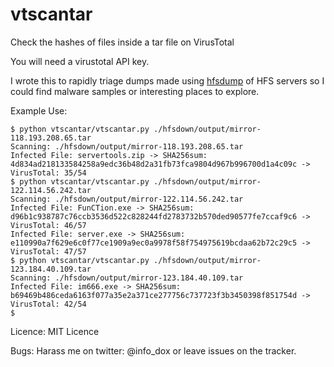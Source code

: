 # vtscantar
Check the hashes of files inside a tar file on VirusTotal

You will need a virustotal API key.

I wrote this to rapidly triage dumps made using [hfsdump](https://github.com/0x27/hfsdump) of HFS servers so I could find malware samples or interesting places to explore.

Example Use:
```
$ python vtscantar/vtscantar.py ./hfsdown/output/mirror-118.193.208.65.tar 
Scanning: ./hfsdown/output/mirror-118.193.208.65.tar
Infected File: servertools.zip -> SHA256sum: 4d834ad218133584258a9edc36b48d2a31fb73fca9804d967b996700d1a4c09c -> VirusTotal: 35/54
$ python vtscantar/vtscantar.py ./hfsdown/output/mirror-122.114.56.242.tar 
Scanning: ./hfsdown/output/mirror-122.114.56.242.tar
Infected File: FunCTion.exe -> SHA256sum: d96b1c938787c76ccb3536d522c828244fd2783732b570ded90577fe7ccaf9c6 -> VirusTotal: 46/57
Infected File: server.exe -> SHA256sum: e110990a7f629e6c0f77ce1909a9ec0a9978f58f754975619bcdaa62b72c29c5 -> VirusTotal: 47/57
$ python vtscantar/vtscantar.py ./hfsdown/output/mirror-123.184.40.109.tar 
Scanning: ./hfsdown/output/mirror-123.184.40.109.tar
Infected File: im666.exe -> SHA256sum: b69469b486ceda6163f077a35e2a371ce277756c737723f3b3450398f851754d -> VirusTotal: 42/54
$
```

Licence: MIT Licence

Bugs: Harass me on twitter: @info_dox or leave issues on the tracker.
